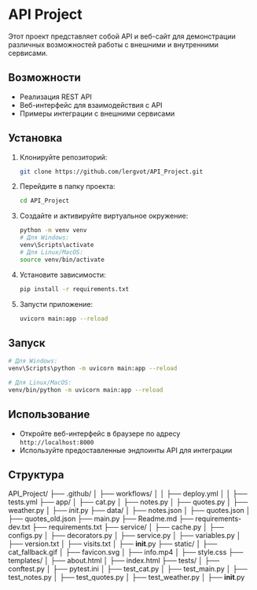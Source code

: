# API Project

Этот проект представляет собой API и веб-сайт для демонстрации различных возможностей работы с внешними и внутренними сервисами.

## Возможности

- Реализация REST API
- Веб-интерфейс для взаимодействия с API
- Примеры интеграции с внешними сервисами

## Установка

1. Клонируйте репозиторий:
    ```bash
    git clone https://github.com/lergvot/API_Project.git
    ```
2. Перейдите в папку проекта:
    ```bash
    cd API_Project
    ```
3. Создайте и активируйте виртуальное окружение:
    ```bash
    python -m venv venv
    # Для Windows:
    venv\Scripts\activate
    # Для Linux/MacOS:
    source venv/bin/activate
    ```
4. Установите зависимости:
    ```bash
    pip install -r requirements.txt
    ```
4. Запусти приложение:
    ```bash
    uvicorn main:app --reload
    ```

## Запуск
```bash
# Для Windows:
venv\Scripts\python -m uvicorn main:app --reload

# Для Linux/MacOS:
venv/bin/python -m uvicorn main:app --reload
```

## Использование

- Откройте веб-интерфейс в браузере по адресу `http://localhost:8000`
- Используйте предоставленные эндпоинты API для интеграции

## Структура

API_Project/
├── .github/
│   ├── workflows/
│   │   ├── deploy.yml
│   │   ├── tests.yml
├── app/
│   ├── cat.py
│   ├── notes.py
│   ├── quotes.py
│   ├── weather.py
│   ├── _init_.py
├── data/
│   ├── notes.json
│   ├── quotes.json
│   ├── quotes_old.json
├── main.py
├── Readme.md
├── requirements-dev.txt
├── requirements.txt
├── service/
│   ├── cache.py
│   ├── configs.py
│   ├── decorators.py
│   ├── service.py
│   ├── variables.py
│   ├── version.txt
│   ├── visits.txt
│   ├── __init__.py
├── static/
│   ├── cat_fallback.gif
│   ├── favicon.svg
│   ├── info.mp4
│   ├── style.css
├── templates/
│   ├── about.html
│   ├── index.html
├── tests/
│   ├── conftest.py
│   ├── pytest.ini
│   ├── test_cat.py
│   ├── test_main.py
│   ├── test_notes.py
│   ├── test_quotes.py
│   ├── test_weather.py
│   ├── __init__.py
